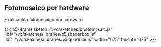 ## Fotomosaico por hardware

Explicación fotomosaico por hardware

{{< p5-iframe sketch="/vc/sketches/photomosaic.js" lib1="/vc/sketches/libraries/p5.shaderbox.js" lib2="/vc/sketches/libraries/p5.quadrille.js" width="675" height="675" >}}
